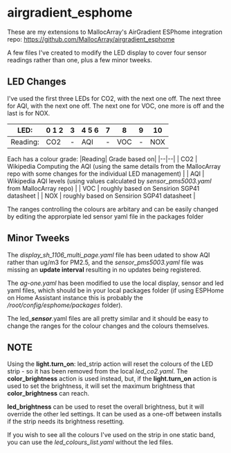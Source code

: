 # airgradient_esphome
These are my extensions to MallocArray's AirGradient ESPhome integration repo:
  https://github.com/MallocArray/airgradient_esphome

A few files I've created to modify the LED display to cover four sensor readings rather than one, plus a few minor tweeks. 

## LED Changes

I've used the first three LEDs for CO2, with the next one off.
The next three for AQI, with the next one off.
The next one for VOC, one more is off and the last is for NOX.

|LED:    | 0 1 2 | 3 | 4 5 6 | 7 | 8 | 9 | 10 |
|-|-|-|-|-|-|-|-|
|Reading: |CO2|-|AQI|-|VOC|-|NOX|

Each has a colour grade:
|Reading| Grade based on|
|--|--|
| CO2 | Wikipedia Computing the AQI (using the same details from the MallocArray repo with some changes for the individual LED management) |
| AQI | Wikipedia AQI levels (using values calculated by *sensor_pms5003.yaml* from MallocArray repo) |
| VOC | roughly based on Sensirion SGP41 datasheet |
| NOX | roughly based on Sensirion SGP41 datasheet |
         
The ranges controlling the colours are arbitary and can be easily changed by editing the approrpiate led sensor yaml file in the packages folder

## Minor Tweeks
The *display_sh_1106_multi_page.yaml* file has been udated to show AQI rather than ug/m3 for PM2.5, and the *sensor_pms5003.yaml* file was missing an **update interval** resulting in no updates being registered.

The *ag-one.yaml* has been modified to use the local display, sensor and led yaml files, which should be in your local packages folder (if using ESPHome on Home Assistant instance this is probably the */root/config/esphome/packages* folder).

The led_***sensor***.yaml files are all pretty similar and it should be easy to change the ranges for the colour changes and the colours themselves.

## NOTE
 Using the **light.turn_on**: led_strip action will reset the colours of the LED strip - so it has been removed from the local *led_co2.yaml*. The **color_brightness** action is used instead, but, if the **light.turn_on** action is used to set the brightness, it will set the maximum brightness that **color_brightness** can reach.

**led_brightness** can be used to reset the overall brightness, but it will override the other led settings. It can be used as a one-off between installs if the strip needs its brightness resetting.

If you wish to see all the colours I've used on the strip in one static band, you can use the *led_colours_list.yaml* without the led files.
